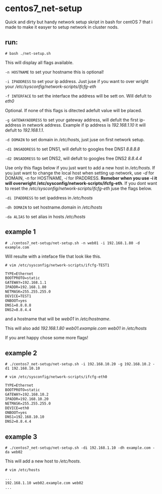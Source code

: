 # centos7_net-setup

Quick and dirty but handy network setup skript in bash for centOS 7 that i made to make it easyer to setup network in cluster nods.

## run:

`# bash ./net-setup.sh`

This will display all flags available.

`-n HOSTNAME` to set your hostname this is optional!

`-i IPADDRESS` to set your ip address. Just juse if you want to over wright your */etc/sysconfig/network-scripts/ifcfg-eth*

`-f INTERFACE` to set the interface the address will be sett on. Will defult to *eth0*

Optional. If none of this flags is ditected adefult value will be placed.

`-g GATEWAYADDRESS` to set your gateway address, will defult the first ip-address in network address.
Example if ip address is *192.168.1.10* it will defult to *192.168.1.1*.

`-d DOMAIN` to set domain in */etc/hosts*, just juse on first network setup.

`-d1 DNSADDRESS` to set DNS1, will defult to googles free DNS1 *8.8.8.8*

`-d2 DNSADDRESS` to set DNS2, will defult to googles free DNS2 *8.8.4.4*

Use only this flags below if you just want to add a new host in */etc/hosts*. If you just want to change the local host when setting up network, use *-d* for DOMAIN, *-n* for HOSTNAME, *-i* for IPADDRESS. **Remeber when you use -i it will overwright /etc/sysconfig/network-scripts/ifcfg-eth**. If you dont want to reset the */etc/sysconfig/network-scripts/ifcfg-eth* juse the flags below.

`-di IPADDRESS` to set ipaddress in */etc/hosts*

`-dh DOMAIN` to set hostname.domain in */etc/hosts*

`-da ALIAS` to set alias in hosts */etc/hosts*

## example 1

`# ./centos7_net-setup/net-setup.sh -n web01 -i 192.168.1.80 -d example.com`

Will resulte with a inteface file that look like this.

`# vim /etc/sysconfig/network-scripts/ifcfg-TEST1`

```txt
TYPE=Ethernet
BOOTPROTO=static
GATEWAY=192.168.1.1
IPADDR=192.168.1.80
NETMASK=255.255.255.0
DEVICE=TEST1
ONBOOT=yes
DNS1=8.8.8.8
DNS2=8.8.4.4
```
and a hostname that will be *web01* in */etc/hostname*.

This will also add *192.168.1.80 web01.example.com web01* in */etc/hosts*

If you aret happy chose some more flags!

## example 2

`# ./centos7_net-setup/net-setup.sh -i 192.168.10.20 -g 192.168.10.2 -d1 192.168.10.10`

`# vim /etc/sysconfig/network-scripts/ifcfg-eth0`

```txt
TYPE=Ethernet
BOOTPROTO=static
GATEWAY=192.168.10.2
IPADDR=192.168.10.20
NETMASK=255.255.255.0
DEVICE=eth0
ONBOOT=yes
DNS1=192.168.10.10
DNS2=8.8.4.4
```

## example 3

`# ./centos7_net-setup/net-setup.sh -di 192.168.1.10 -dh example.com -da web02`

This will add a new host to */etc/hosts*.

`# vim /etc/hosts`

```txt
...
192.168.1.10 web02.example.com web02
...
```
